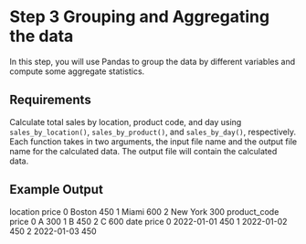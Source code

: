 # Step 3 Grouping and Aggregating the data

In this step, you will use Pandas to group the data by different variables and compute some aggregate statistics.

## Requirements

Calculate total sales by location, product code, and day using `sales_by_location()`, `sales_by_product()`, and `sales_by_day()`, respectively. Each function takes in two arguments, the input file name and the output file name for the calculated data. The output file will contain the calculated data.

## Example Output

   location  price
0    Boston    450
1     Miami    600
2  New York    300
  product_code  price
0            A    300
1            B    450
2            C    600
         date  price
0  2022-01-01    450
1  2022-01-02    450
2  2022-01-03    450
